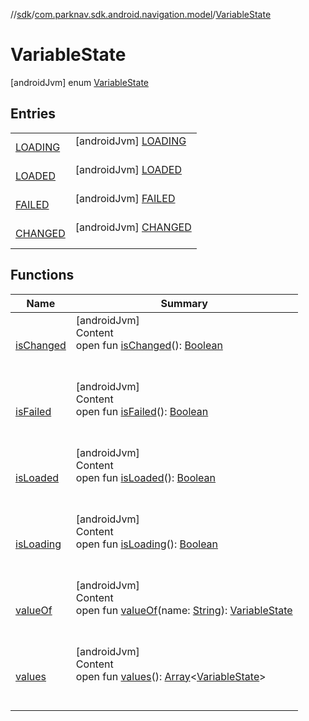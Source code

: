 //[sdk](../../../index.md)/[com.parknav.sdk.android.navigation.model](../index.md)/[VariableState](index.md)



# VariableState  
 [androidJvm] enum [VariableState](index.md)   


## Entries  
  
| | |
|---|---|
| <a name="com.parknav.sdk.android.navigation.model/VariableState.LOADING///PointingToDeclaration/"></a>[LOADING](-l-o-a-d-i-n-g/index.md)| <a name="com.parknav.sdk.android.navigation.model/VariableState.LOADING///PointingToDeclaration/"></a> [androidJvm] [LOADING](-l-o-a-d-i-n-g/index.md)  <br>   <br>|
| <a name="com.parknav.sdk.android.navigation.model/VariableState.LOADED///PointingToDeclaration/"></a>[LOADED](-l-o-a-d-e-d/index.md)| <a name="com.parknav.sdk.android.navigation.model/VariableState.LOADED///PointingToDeclaration/"></a> [androidJvm] [LOADED](-l-o-a-d-e-d/index.md)  <br>   <br>|
| <a name="com.parknav.sdk.android.navigation.model/VariableState.FAILED///PointingToDeclaration/"></a>[FAILED](-f-a-i-l-e-d/index.md)| <a name="com.parknav.sdk.android.navigation.model/VariableState.FAILED///PointingToDeclaration/"></a> [androidJvm] [FAILED](-f-a-i-l-e-d/index.md)  <br>   <br>|
| <a name="com.parknav.sdk.android.navigation.model/VariableState.CHANGED///PointingToDeclaration/"></a>[CHANGED](-c-h-a-n-g-e-d/index.md)| <a name="com.parknav.sdk.android.navigation.model/VariableState.CHANGED///PointingToDeclaration/"></a> [androidJvm] [CHANGED](-c-h-a-n-g-e-d/index.md)  <br>   <br>|


## Functions  
  
|  Name |  Summary | 
|---|---|
| <a name="com.parknav.sdk.android.navigation.model/VariableState/isChanged/#/PointingToDeclaration/"></a>[isChanged](is-changed.md)| <a name="com.parknav.sdk.android.navigation.model/VariableState/isChanged/#/PointingToDeclaration/"></a>[androidJvm]  <br>Content  <br>open fun [isChanged](is-changed.md)(): [Boolean](https://kotlinlang.org/api/latest/jvm/stdlib/kotlin/-boolean/index.html)  <br><br><br>|
| <a name="com.parknav.sdk.android.navigation.model/VariableState/isFailed/#/PointingToDeclaration/"></a>[isFailed](is-failed.md)| <a name="com.parknav.sdk.android.navigation.model/VariableState/isFailed/#/PointingToDeclaration/"></a>[androidJvm]  <br>Content  <br>open fun [isFailed](is-failed.md)(): [Boolean](https://kotlinlang.org/api/latest/jvm/stdlib/kotlin/-boolean/index.html)  <br><br><br>|
| <a name="com.parknav.sdk.android.navigation.model/VariableState/isLoaded/#/PointingToDeclaration/"></a>[isLoaded](is-loaded.md)| <a name="com.parknav.sdk.android.navigation.model/VariableState/isLoaded/#/PointingToDeclaration/"></a>[androidJvm]  <br>Content  <br>open fun [isLoaded](is-loaded.md)(): [Boolean](https://kotlinlang.org/api/latest/jvm/stdlib/kotlin/-boolean/index.html)  <br><br><br>|
| <a name="com.parknav.sdk.android.navigation.model/VariableState/isLoading/#/PointingToDeclaration/"></a>[isLoading](is-loading.md)| <a name="com.parknav.sdk.android.navigation.model/VariableState/isLoading/#/PointingToDeclaration/"></a>[androidJvm]  <br>Content  <br>open fun [isLoading](is-loading.md)(): [Boolean](https://kotlinlang.org/api/latest/jvm/stdlib/kotlin/-boolean/index.html)  <br><br><br>|
| <a name="com.parknav.sdk.android.navigation.model/VariableState/valueOf/#java.lang.String/PointingToDeclaration/"></a>[valueOf](value-of.md)| <a name="com.parknav.sdk.android.navigation.model/VariableState/valueOf/#java.lang.String/PointingToDeclaration/"></a>[androidJvm]  <br>Content  <br>open fun [valueOf](value-of.md)(name: [String](https://developer.android.com/reference/kotlin/java/lang/String.html)): [VariableState](index.md)  <br><br><br>|
| <a name="com.parknav.sdk.android.navigation.model/VariableState/values/#/PointingToDeclaration/"></a>[values](values.md)| <a name="com.parknav.sdk.android.navigation.model/VariableState/values/#/PointingToDeclaration/"></a>[androidJvm]  <br>Content  <br>open fun [values](values.md)(): [Array](https://kotlinlang.org/api/latest/jvm/stdlib/kotlin/-array/index.html)<[VariableState](index.md)>  <br><br><br>|

